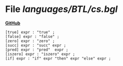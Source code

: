 # File _languages/BTL/cs.bgl_
**[GitHub](https://github.com/softlang/yas/blob/master/languages/BTL/cs.bgl)**
```
[true] expr : "true" ;
[false] expr : "false" ;
[zero] expr : "zero" ;
[succ] expr : "succ" expr ;
[pred] expr : "pred"  expr ;
[iszero] expr : "iszero" expr ;
[if] expr : "if" expr "then" expr "else" expr ;
```

